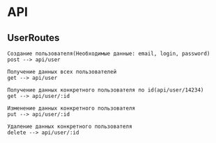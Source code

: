 # API
## UserRoutes
    Создание пользователя(Необходимые данные: email, login, password)
    post --> api/user

    Получение данных всех пользователей
    get --> api/user

    Получение данных конкретного пользователя по id(api/user/14234)
    get --> api/user/:id

    Изменение данных конкретного пользователя
    put --> api/user/:id

    Удаление данных конкретного пользователя
    delete --> api/user/:id